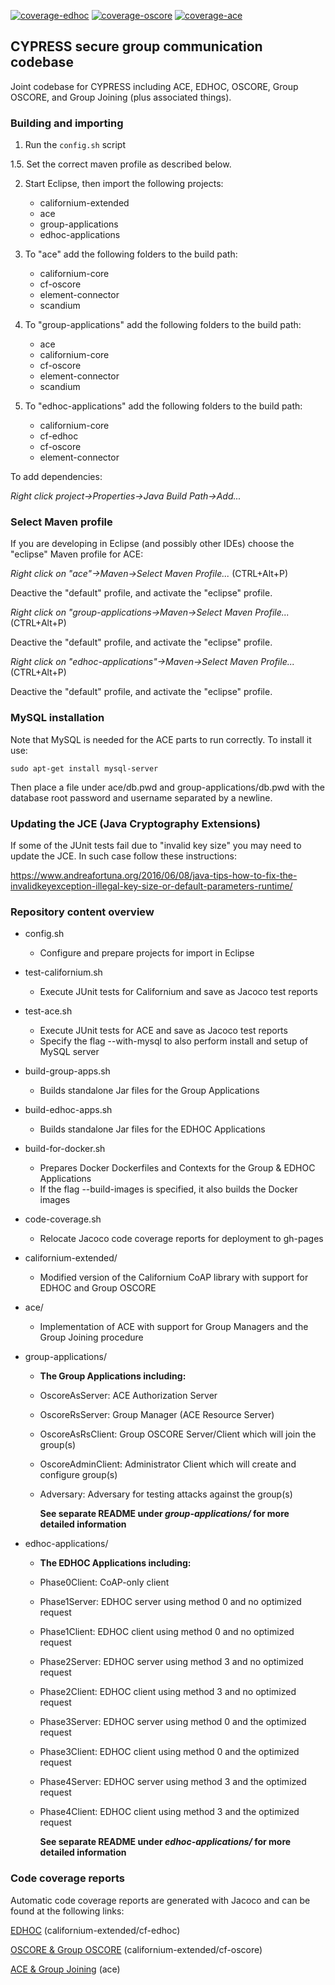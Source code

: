 [![coverage-edhoc](https://rikard-sics.github.io/cypress-groupcomm/reports/jacoco-edhoc.svg 'Code Coverage: EDHOC')](https://rikard-sics.github.io/cypress-groupcomm/reports/edhoc/)
[![coverage-oscore](https://rikard-sics.github.io/cypress-groupcomm/reports/jacoco-oscore.svg 'Code Coverage: OSCORE & Group OSCORE')](https://rikard-sics.github.io/cypress-groupcomm/reports/oscore/)
[![coverage-ace](https://rikard-sics.github.io/cypress-groupcomm/reports/jacoco-ace.svg 'Code Coverage: ACE & Group Joining')](https://rikard-sics.github.io/cypress-groupcomm/reports/ace/)

## CYPRESS secure group communication codebase

Joint codebase for CYPRESS including ACE, EDHOC, OSCORE, Group OSCORE, and Group Joining (plus associated things).

### Building and importing

1. Run the `config.sh` script

1.5. Set the correct maven profile as described below.

2. Start Eclipse, then import the following projects:
  
    - californium-extended
    - ace
    - group-applications
    - edhoc-applications

3. To "ace" add the following folders to the build path:

    - californium-core
    - cf-oscore
    - element-connector
    - scandium

4. To "group-applications" add the following folders to the build path:
    - ace
    - californium-core
    - cf-oscore
    - element-connector
    - scandium

5. To "edhoc-applications" add the following folders to the build path:
    - californium-core
    - cf-edhoc
    - cf-oscore
    - element-connector

To add dependencies:

*Right click project->Properties->Java Build Path->Add...*

### Select Maven profile

If you are developing in Eclipse (and possibly other IDEs) choose the "eclipse" Maven profile for ACE:

*Right click on "ace"->Maven->Select Maven Profile...* (CTRL+Alt+P)

Deactive the "default" profile, and activate the "eclipse" profile.

*Right click on "group-applications->Maven->Select Maven Profile...* (CTRL+Alt+P)

Deactive the "default" profile, and activate the "eclipse" profile.

*Right click on "edhoc-applications"->Maven->Select Maven Profile...* (CTRL+Alt+P)

Deactive the "default" profile, and activate the "eclipse" profile.


### MySQL installation

Note that MySQL is needed for the ACE parts to run correctly. To install it use:
```
sudo apt-get install mysql-server
```

Then place a file under ace/db.pwd and group-applications/db.pwd with the database root password and username separated by a newline.


### Updating the JCE (Java Cryptography Extensions)

If some of the JUnit tests fail due to "invalid key size" you may need to update the JCE. In such case follow these instructions:

https://www.andreafortuna.org/2016/06/08/java-tips-how-to-fix-the-invalidkeyexception-illegal-key-size-or-default-parameters-runtime/


### Repository content overview

- config.sh
    - Configure and prepare projects for import in Eclipse

- test-californium.sh
    - Execute JUnit tests for Californium and save as Jacoco test reports

- test-ace.sh
    - Execute JUnit tests for ACE and save as Jacoco test reports
    - Specify the flag --with-mysql to also perform install and setup of MySQL server

- build-group-apps.sh
    - Builds standalone Jar files for the Group Applications

- build-edhoc-apps.sh
    - Builds standalone Jar files for the EDHOC Applications

- build-for-docker.sh
    - Prepares Docker Dockerfiles and Contexts for the Group & EDHOC Applications
    - If the flag --build-images is specified, it also builds the Docker images

- code-coverage.sh
    - Relocate Jacoco code coverage reports for deployment to gh-pages

- californium-extended/
    - Modified version of the Californium CoAP library with support for EDHOC and Group OSCORE

- ace/
    - Implementation of ACE with support for Group Managers and the Group Joining procedure

- group-applications/
    - **The Group Applications including:**
    - OscoreAsServer: ACE Authorization Server
    - OscoreRsServer: Group Manager (ACE Resource Server)
    - OscoreAsRsClient: Group OSCORE Server/Client which will join the group(s)
    - OscoreAdminClient: Administrator Client which will create and configure group(s)
    - Adversary: Adversary for testing attacks against the group(s)
    
      **See separate README under *group-applications/* for more detailed information**

- edhoc-applications/
    - **The EDHOC Applications including:**
    - Phase0Client: CoAP-only client
    - Phase1Server: EDHOC server using method 0 and no optimized request
    - Phase1Client: EDHOC client using method 0 and no optimized request
    - Phase2Server: EDHOC server using method 3 and no optimized request
    - Phase2Client: EDHOC client using method 3 and no optimized request
    - Phase3Server: EDHOC server using method 0 and the optimized request
    - Phase3Client: EDHOC client using method 0 and the optimized request
    - Phase4Server: EDHOC server using method 3 and the optimized request
    - Phase4Client: EDHOC client using method 3 and the optimized request

      **See separate README under *edhoc-applications/* for more detailed information**

### Code coverage reports

Automatic code coverage reports are generated with Jacoco and can be found at the following links:

[EDHOC](https://rikard-sics.github.io/cypress-groupcomm/reports/edhoc/) (californium-extended/cf-edhoc)

[OSCORE & Group OSCORE](https://rikard-sics.github.io/cypress-groupcomm/reports/oscore/) (californium-extended/cf-oscore)

[ACE & Group Joining](https://rikard-sics.github.io/cypress-groupcomm/reports/ace/) (ace)

